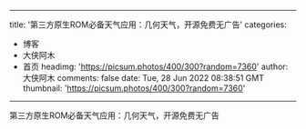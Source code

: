 
---
title: '第三方原生ROM必备天气应用：几何天气，开源免费无广告'
categories: 
 - 博客
 - 大侠阿木
 - 首页
headimg: 'https://picsum.photos/400/300?random=7360'
author: 大侠阿木
comments: false
date: Tue, 28 Jun 2022 08:38:51 GMT
thumbnail: 'https://picsum.photos/400/300?random=7360'
---

<div>   
第三方原生ROM必备天气应用：几何天气，开源免费无广告  
</div>
            